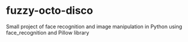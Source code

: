 # fuzzy-octo-disco
Small project of face recognition and image manipulation in Python using face_recognition and Pillow library
